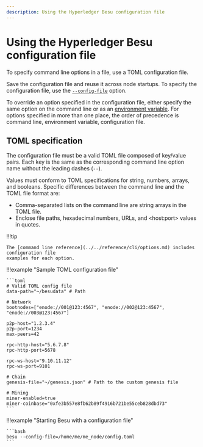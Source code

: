 ```yaml
---
description: Using the Hyperledger Besu configuration file
---
```


# Using the Hyperledger Besu configuration file

To specify command line options in a file, use a TOML configuration file.

Save the configuration file and reuse it across node startups. To specify the configuration file,
use the [`--config-file`](../../reference/cli/options.md#config-file) option.

To override an option specified in the configuration file, either specify the same option on the
command line or as an
[environment variable](../../reference/cli/options.md#specifying-options). For options
specified in more than one place, the order of precedence is command line, environment variable,
configuration file.

## TOML specification

The configuration file must be a valid TOML file composed of key/value pairs. Each key is the same
as the corresponding command line option name without the leading dashes (`--`).

Values must conform to TOML specifications for string, numbers, arrays, and booleans. Specific
differences between the command line and the TOML file format are:

* Comma-separated lists on the command line are string arrays in the TOML file.
* Enclose file paths, hexadecimal numbers, URLs, and &lt;host:port> values in quotes.

!!!tip

    The [command line reference](../../reference/cli/options.md) includes configuration file
    examples for each option.

!!!example "Sample TOML configuration file"

    ```toml
    # Valid TOML config file
    data-path="~/besudata" # Path

    # Network
    bootnodes=["enode://001@123:4567", "enode://002@123:4567", "enode://003@123:4567"]

    p2p-host="1.2.3.4"
    p2p-port=1234
    max-peers=42

    rpc-http-host="5.6.7.8"
    rpc-http-port=5678

    rpc-ws-host="9.10.11.12"
    rpc-ws-port=9101

    # Chain
    genesis-file="~/genesis.json" # Path to the custom genesis file

    # Mining
    miner-enabled=true
    miner-coinbase="0xfe3b557e8fb62b89f4916b721be55ceb828dbd73"
    ```

!!!example "Starting Besu with a configuration file"

    ```bash
    besu --config-file=/home/me/me_node/config.toml
    ```
